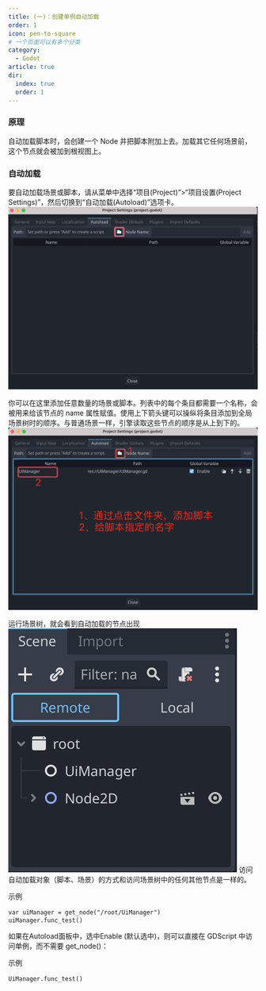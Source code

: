 ```yaml
---
title: (一)：创建单例自动加载
order: 1
icon: pen-to-square
# 一个页面可以有多个分类
category:
  - Godot
article: true
dir:
  index: true
  order: 1
---
```


### 原理
自动加载脚本时，会创建一个 Node 并把脚本附加上去。加载其它任何场景前，这个节点就会被加到根视图上。

### 自动加载

要自动加载场景或脚本，请从菜单中选择“项目(Project)”>“项目设置(Project Settings)”，然后切换到“自动加载(Autoload)”选项卡。
![autoload_tab.png](../../images/godot_v4/autoload_tab.png)

你可以在这里添加任意数量的场景或脚本。列表中的每个条目都需要一个名称，会被用来给该节点的 name 属性赋值。使用上下箭头键可以操纵将条目添加到全局场景树时的顺序。与普通场景一样，引擎读取这些节点的顺序是从上到下的。
![autoload_tab2.png](../../images/godot_v4/autoload_tab2.png)

运行场景树，就会看到自动加载的节点出现
![autoload_tab3.png](../../images/godot_v4/autoload_tab3.png)
访问自动加载对象（脚本、场景）的方式和访问场景树中的任何其他节点是一样的。

示例
```godot
var uiManager = get_node("/root/UiManager")
uiManager.func_test()
```

如果在Autoload面板中，选中Enable (默认选中)，则可以直接在 GDScript 中访问单例，而不需要 get_node()：

示例
```godot
UiManager.func_test()
```